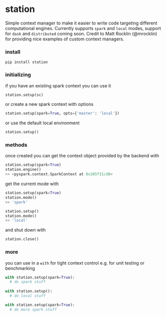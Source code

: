 # station

Simple context manager to make it easier to write code targeting different computational engines. Currently supports `spark` and `local` modes, support for `dask` and `distributed` coming soon. Credit to Matt Rocklin (@mrocklin) for providing nice examples of custom context managers.

### install

```
pip install station
```

### initializing

if you have an existing spark context you can use it
```python
station.setup(sc)
```

or create a new spark context with options
```python
station.setup(spark=True, opts={'master': 'local'})
```

or use the default local environment
```python
station.setup()
```

### methods

once created you can get the context object provided by the backend with
```python
station.setup(spark=True)
station.engine()
>> <pyspark.context.SparkContext at 0x105f31cd0>
```

get the current mode with
```python
station.setup(spark=True)
station.mode()
>> 'spark'
```

```python
station.setup()
station.mode()
>> 'local'
```

and shut down with
```python
station.close()
```

### more

you can use in a `with` for tight context control e.g. for unit testing or benchmarking
```python
with station.setup(spark=True):
  # do spark stuff
  
with station.setup():
  # do local stuff

with station.setup(spark=True):
  # do more spark stuff
```
